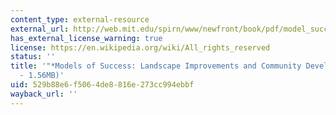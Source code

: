```yaml
---
content_type: external-resource
external_url: http://web.mit.edu/spirn/www/newfront/book/pdf/model_success.pdf
has_external_license_warning: true
license: https://en.wikipedia.org/wiki/All_rights_reserved
status: ''
title: '"*Models of Success: Landscape Improvements and Community Development*." (PDF
  - 1.56MB)'
uid: 529b88e6-f506-4de8-816e-273cc994ebbf
wayback_url: ''
---
```

